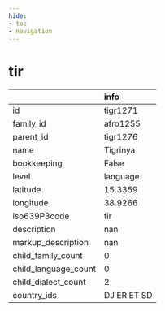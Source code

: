```yaml
---
hide:
- toc
- navigation
---
```

# tir
|                      | info        |
|:---------------------|:------------|
| id                   | tigr1271    |
| family_id            | afro1255    |
| parent_id            | tigr1276    |
| name                 | Tigrinya    |
| bookkeeping          | False       |
| level                | language    |
| latitude             | 15.3359     |
| longitude            | 38.9266     |
| iso639P3code         | tir         |
| description          | nan         |
| markup_description   | nan         |
| child_family_count   | 0           |
| child_language_count | 0           |
| child_dialect_count  | 2           |
| country_ids          | DJ ER ET SD |